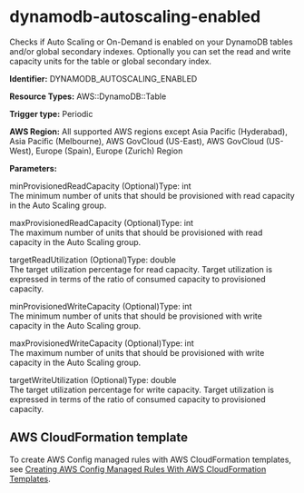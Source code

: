 # dynamodb\-autoscaling\-enabled<a name="dynamodb-autoscaling-enabled"></a>

Checks if Auto Scaling or On\-Demand is enabled on your DynamoDB tables and/or global secondary indexes\. Optionally you can set the read and write capacity units for the table or global secondary index\.

**Identifier:** DYNAMODB\_AUTOSCALING\_ENABLED

**Resource Types:** AWS::DynamoDB::Table

**Trigger type:** Periodic

**AWS Region:** All supported AWS regions except Asia Pacific \(Hyderabad\), Asia Pacific \(Melbourne\), AWS GovCloud \(US\-East\), AWS GovCloud \(US\-West\), Europe \(Spain\), Europe \(Zurich\) Region

**Parameters:**

minProvisionedReadCapacity \(Optional\)Type: int  
The minimum number of units that should be provisioned with read capacity in the Auto Scaling group\.

maxProvisionedReadCapacity \(Optional\)Type: int  
The maximum number of units that should be provisioned with read capacity in the Auto Scaling group\.

targetReadUtilization \(Optional\)Type: double  
The target utilization percentage for read capacity\. Target utilization is expressed in terms of the ratio of consumed capacity to provisioned capacity\.

minProvisionedWriteCapacity \(Optional\)Type: int  
The minimum number of units that should be provisioned with write capacity in the Auto Scaling group\.

maxProvisionedWriteCapacity \(Optional\)Type: int  
The maximum number of units that should be provisioned with write capacity in the Auto Scaling group\.

targetWriteUtilization \(Optional\)Type: double  
The target utilization percentage for write capacity\. Target utilization is expressed in terms of the ratio of consumed capacity to provisioned capacity\.

## AWS CloudFormation template<a name="w2aac12c33c15b9d155c17"></a>

To create AWS Config managed rules with AWS CloudFormation templates, see [Creating AWS Config Managed Rules With AWS CloudFormation Templates](aws-config-managed-rules-cloudformation-templates.md)\.